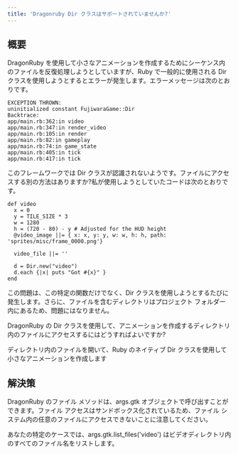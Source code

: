 ```yaml
---
title: 'Dragonruby Dir クラスはサポートされていませんか?'
---
```


## 概要
DragonRuby を使用して小さなアニメーションを作成するためにシーケンス内のファイルを反復処理しようとしていますが、Ruby で一般的に使用される Dir クラスを使用しようとするとエラーが発生します。エラーメッセージは次のとおりです。

```
EXCEPTION THROWN:
uninitialized constant FujiwaraGame::Dir
Backtrace:
app/main.rb:362:in video
app/main.rb:347:in render_video
app/main.rb:105:in render
app/main.rb:82:in gameplay
app/main.rb:74:in game_state
app/main.rb:405:in tick
app/main.rb:417:in tick

```
このフレームワークでは Dir クラスが認識されないようです。ファイルにアクセスする別の方法はありますか?私が使用しようとしていたコードは次のとおりです。

```
def video
  x = 0
  y = TILE_SIZE * 3
  w = 1280
  h = (720 - 80) - y # Adjusted for the HUD height
  @video_image ||= { x: x, y: y, w: w, h: h, path: 'sprites/misc/frame_0000.png'}

  video_file ||= ''

  d = Dir.new("video")
  d.each {|x| puts "Got #{x}" }
end

```
この問題は、この特定の関数だけでなく、Dir クラスを使用しようとするたびに発生します。さらに、ファイルを含むディレクトリはプロジェクト フォルダー内にあるため、問題にはなりません。

DragonRuby の Dir クラスを使用して、アニメーションを作成するディレクトリ内のファイルにアクセスするにはどうすればよいですか?

ディレクトリ内のファイルを開いて、Ruby のネイティブ Dir クラスを使用して小さなアニメーションを作成します

## 解決策
DragonRuby のファイル メソッドは、args.gtk オブジェクトで呼び出すことができます。ファイル アクセスはサンドボックス化されているため、ファイル システム内の任意のファイルにアクセスできないことに注意してください。

あなたの特定のケースでは、args.gtk.list_files('video') はビデオディレクトリ内のすべてのファイル名をリストします。

